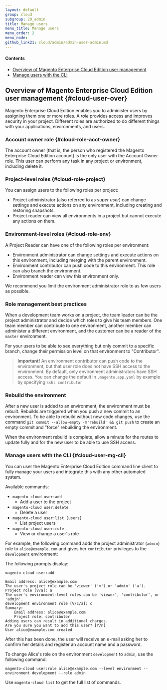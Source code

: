 ```yaml
---
layout: default
group: cloud
subgroup: 20_admin
title: Manage users
menu_title: Manage users
menu_order: 2
menu_node: 
github_link21: cloud/admin/admin-user-admin.md
---
```


#### Contents
*	[Overview of Magento Enterprise Cloud Edition user management](#cloud-user-over)
*	[Manage users with the CLI](#cloud-user-mg-cli) 

## Overview of Magento Enterprise Cloud Edition user management {#cloud-user-over}
Magento Enterprise Cloud Edition enables you to administer users by assigning them one or more roles. A *role* provides access and
improves security in your project. Different roles are authorized to do different things with your applications, environments, and users. 

### Account owner role {#cloud-role-acct-owner}
The account owner (that is, the person who registered the Magento Enterprise Cloud Edition account) is the only user with the Account Owner role. This user can perform any task in any project or environment, including delete it.

### Project-level roles {#cloud-role-project}
You can assign users to the following roles per project:

-   Project administrator (also referred to as *super user*) can change settings and execute actions on any environment, including creating and restoring snapshots.
-   Project reader can view all environments in a project but cannot execute any actions on them.

### Environment-level roles {#cloud-role-env}
A Project Reader can have one of the following roles per environment:

-   Environment administrator can
    change settings and execute actions on this environment, including merging with the parent environment.
-   Environment contributor can push
    code to this environment. This role can also branch the environment.
-   Environment reader can view this environment only.

<div class="bs-callout bs-callout-info" id="info">
  <p>We recommend you limit the environment administrator role to as few users as possible.</p>
</div>

### Role management best practices
When a development team works on a project, the team leader can be the
project administrator and decide which roles to give his team members.
One team member can contribute to one environment, another member can
administer a different environment, and the customer can be a reader of
the `master` environment.

For your users to be able to see everything but only
commit to a specific branch, change their permission level on that
environment to "Contributor".

> **Important!**
> An environment contributor can push code to the environment, but that user 
> role does not have SSH access to the environment. By default, only 
> environment administrators have SSH access. You can change the default
> in `.magento.app.yaml` by example by specifying `ssh: contributor`

### Rebuild the environment
After a new user is added to an environment, the environment must be rebuilt. Rebuilds
are triggered when you push a new commit to an environment.
To be able to rebuild without new code changes, use the command
`git commit --allow-empty -m'rebuild' && git push`
to create an empty commit and "force" rebuilding the environment.

When the environment rebuild is complete, allow a minute for the routes to 
update fully and for the new user to be able to use SSH access.

### Manage users with the CLI {#cloud-user-mg-cli}
You can user the Magento Enterprise Cloud Edition command line client to fully manage your users
and integrate this with any other automated system.

Available commands:

* `magento-cloud user:add`
  * Add a user to the project
* `magento-cloud user:delete`
  * Delete a user
* `magento-cloud user:list [users]`
  * List project users
* `magento-cloud user:role`
  * View or change a user's role

For example, the following command adds the project administrator (`admin`) role to `alice@example.com` and gives her `contributor` privileges to the `development` environment:

The following prompts display:

	magento-cloud user:add

	Email address: alice@example.com
	The user's project role can be 'viewer' ('v') or 'admin' ('a').
	Project role [V/a]: a
	The user's environment-level roles can be 'viewer', 'contributor', or 'admin'.
	development environment role [V/c/a]: c
	Summary:
	    Email address: alice@example.com
	    Project role: contributor
	Adding users can result in additional charges.
	Are you sure you want to add this user? [Y/n]
	User alice@example.com created

After this has been done, the user will receive an e-mail asking her to confirm
her details and register an account name and a password.

To change Alice's role on the environment `development` to `admin`, use the following command:

	magento-cloud user:role alice@example.com --level environment --environment development --role admin

Use `magento-cloud list` to get the full list of commands.
